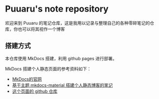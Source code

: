

# Puuaru's note repository

欢迎来到 Puuaru 的笔记仓库，这是我用以记录与整理自己的各种零碎笔记的仓库，你也可以将其视作一个博客

## 搭建方式

本仓库使用 MkDocs 搭建，利用 github pages 进行部署。

MkDocs 搭建个人静态页面的参考资料如下：

* [MkDocs的官网](https://www.mkdocs.org)
* [基于主题 mkdocs-material 搭建个人静态博客的笔记](https://cyent.github.io/markdown-with-mkdocs-material/)
* [这个页面的 github 仓库](https://github.com/Puuaru/note-repository/tree/main)